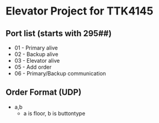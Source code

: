 # Elevator Project for TTK4145



## Port list (starts with 295##)
- 01 - Primary alive
- 02 - Backup alive
- 03 - Elevator alive
- 05 - Add order
- 06 - Primary/Backup communication

## Order Format (UDP)
- a,b
    - a is floor, b is buttontype
